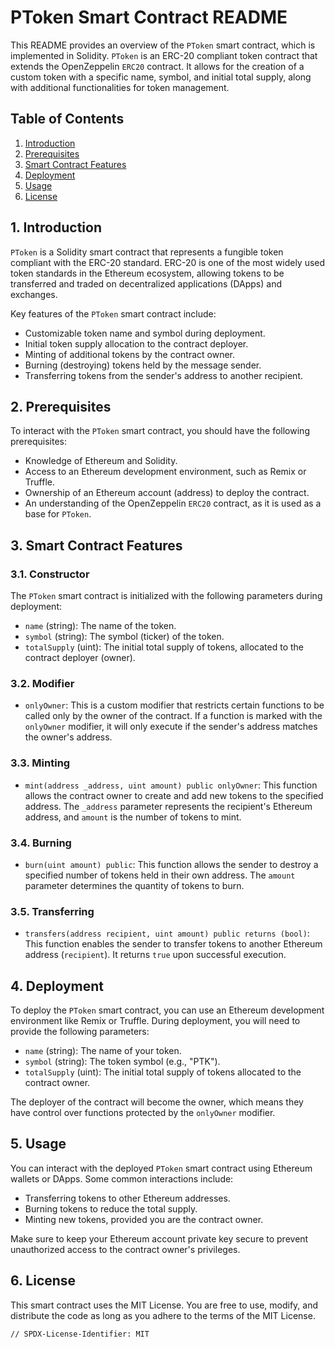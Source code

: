 # PToken Smart Contract README

This README provides an overview of the `PToken` smart contract, which is implemented in Solidity. `PToken` is an ERC-20 compliant token contract that extends the OpenZeppelin `ERC20` contract. It allows for the creation of a custom token with a specific name, symbol, and initial total supply, along with additional functionalities for token management.

## Table of Contents
1. [Introduction](#introduction)
2. [Prerequisites](#prerequisites)
3. [Smart Contract Features](#smart-contract-features)
4. [Deployment](#deployment)
5. [Usage](#usage)
6. [License](#license)

## 1. Introduction

`PToken` is a Solidity smart contract that represents a fungible token compliant with the ERC-20 standard. ERC-20 is one of the most widely used token standards in the Ethereum ecosystem, allowing tokens to be transferred and traded on decentralized applications (DApps) and exchanges.

Key features of the `PToken` smart contract include:
- Customizable token name and symbol during deployment.
- Initial token supply allocation to the contract deployer.
- Minting of additional tokens by the contract owner.
- Burning (destroying) tokens held by the message sender.
- Transferring tokens from the sender's address to another recipient.

## 2. Prerequisites

To interact with the `PToken` smart contract, you should have the following prerequisites:

- Knowledge of Ethereum and Solidity.
- Access to an Ethereum development environment, such as Remix or Truffle.
- Ownership of an Ethereum account (address) to deploy the contract.
- An understanding of the OpenZeppelin `ERC20` contract, as it is used as a base for `PToken`.

## 3. Smart Contract Features

### 3.1. Constructor

The `PToken` smart contract is initialized with the following parameters during deployment:
- `name` (string): The name of the token.
- `symbol` (string): The symbol (ticker) of the token.
- `totalSupply` (uint): The initial total supply of tokens, allocated to the contract deployer (owner).

### 3.2. Modifier

- `onlyOwner`: This is a custom modifier that restricts certain functions to be called only by the owner of the contract. If a function is marked with the `onlyOwner` modifier, it will only execute if the sender's address matches the owner's address.

### 3.3. Minting

- `mint(address _address, uint amount) public onlyOwner`: This function allows the contract owner to create and add new tokens to the specified address. The `_address` parameter represents the recipient's Ethereum address, and `amount` is the number of tokens to mint.

### 3.4. Burning

- `burn(uint amount) public`: This function allows the sender to destroy a specified number of tokens held in their own address. The `amount` parameter determines the quantity of tokens to burn.

### 3.5. Transferring

- `transfers(address recipient, uint amount) public returns (bool)`: This function enables the sender to transfer tokens to another Ethereum address (`recipient`). It returns `true` upon successful execution.

## 4. Deployment

To deploy the `PToken` smart contract, you can use an Ethereum development environment like Remix or Truffle. During deployment, you will need to provide the following parameters:

- `name` (string): The name of your token.
- `symbol` (string): The token symbol (e.g., "PTK").
- `totalSupply` (uint): The initial total supply of tokens allocated to the contract owner.

The deployer of the contract will become the owner, which means they have control over functions protected by the `onlyOwner` modifier.

## 5. Usage

You can interact with the deployed `PToken` smart contract using Ethereum wallets or DApps. Some common interactions include:

- Transferring tokens to other Ethereum addresses.
- Burning tokens to reduce the total supply.
- Minting new tokens, provided you are the contract owner.

Make sure to keep your Ethereum account private key secure to prevent unauthorized access to the contract owner's privileges.

## 6. License

This smart contract uses the MIT License. You are free to use, modify, and distribute the code as long as you adhere to the terms of the MIT License.

```plaintext
// SPDX-License-Identifier: MIT
